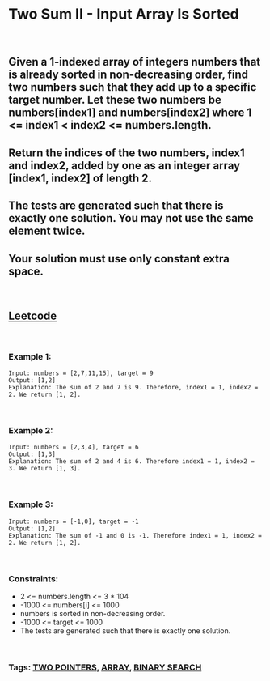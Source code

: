 # Two Sum II - Input Array Is Sorted

<br>

## Given a 1-indexed array of integers numbers that is already sorted in non-decreasing order, find two numbers such that they add up to a specific target number. Let these two numbers be numbers[index1] and numbers[index2] where 1 <= index1 < index2 <= numbers.length.

## Return the indices of the two numbers, index1 and index2, added by one as an integer array [index1, index2] of length 2.

## The tests are generated such that there is exactly one solution. You may not use the same element twice.

## Your solution must use only constant extra space.

<br>

## [Leetcode](https://leetcode.com/problems/two-sum-ii-input-array-is-sorted/)

<br>

### Example 1:
```
Input: numbers = [2,7,11,15], target = 9
Output: [1,2]
Explanation: The sum of 2 and 7 is 9. Therefore, index1 = 1, index2 = 2. We return [1, 2].
```
<br>

### Example 2:
```
Input: numbers = [2,3,4], target = 6
Output: [1,3]
Explanation: The sum of 2 and 4 is 6. Therefore index1 = 1, index2 = 3. We return [1, 3].
```
<br>

### Example 3:
```
Input: numbers = [-1,0], target = -1
Output: [1,2]
Explanation: The sum of -1 and 0 is -1. Therefore index1 = 1, index2 = 2. We return [1, 2].
``` 
<br>

### Constraints:

- 2 <= numbers.length <= 3 * 104
- -1000 <= numbers[i] <= 1000
- numbers is sorted in non-decreasing order.
- -1000 <= target <= 1000
- The tests are generated such that there is exactly one solution.

<br>

### Tags: [TWO POINTERS](https://leetcode.com/tag/two-pointers/), [ARRAY](https://leetcode.com/tag/array/), [BINARY SEARCH](https://leetcode.com/tag/binary-search/)

